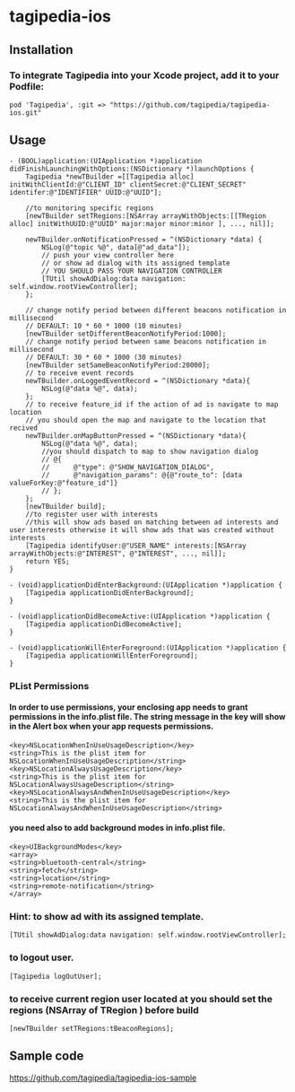 # tagipedia-ios

## Installation

### To integrate Tagipedia into your Xcode project, add it to your Podfile:
```
pod 'Tagipedia', :git => "https://github.com/tagipedia/tagipedia-ios.git"
```


## Usage

```objc
- (BOOL)application:(UIApplication *)application didFinishLaunchingWithOptions:(NSDictionary *)launchOptions {
    Tagipedia *newTBuilder =[[Tagipedia alloc] initWithClientId:@"CLIENT_ID" clientSecret:@"CLIENT_SECRET" identifer:@"IDENTIFIER" UUID:@"UUID"];
    
    //to monitoring specific regions
    [newTBuilder setTRegions:[NSArray arrayWithObjects:[[TRegion alloc] initWithUUID:@"UUID" major:major minor:minor ], ..., nil]];
    
    newTBuilder.onNotificationPressed = ^(NSDictionary *data) {
        NSLog(@"topic %@", data[@"ad_data"]);
        // push your view controller here
        // or show ad dialog with its assigned template
        // YOU SHOULD PASS YOUR NAVIGATION CONTROLLER
        [TUtil showAdDialog:data navigation: self.window.rootViewController];
    };
    
    // change notify period between different beacons notification in millisecond
    // DEFAULT: 10 * 60 * 1000 (10 minutes)
    [newTBuilder setDifferentBeaconNotifyPeriod:1000];
    // change notify period between same beacons notification in millisecond
    // DEFAULT: 30 * 60 * 1000 (30 minutes)
    [newTBuilder setSameBeaconNotifyPeriod:20000];
    // to receive event records
    newTBuilder.onLoggedEventRecord = ^(NSDictionary *data){
        NSLog(@"data %@", data);
    };
    // to receive feature_id if the action of ad is navigate to map location
    // you should open the map and navigate to the location that recived
    newTBuilder.onMapButtonPressed = ^(NSDictionary *data){
        NSLog(@"data %@", data);
        //you should dispatch to map to show navigation dialog
        // @{
        //      @"type": @"SHOW_NAVIGATION_DIALOG",
        //      @"navigation_params": @{@"route_to": [data valueForKey:@"feature_id"]}
        // };
    };
    [newTBuilder build];
    //to register user with interests
    //this will show ads based on matching between ad interests and user interests otherwise it will show ads that was created without interests
    [Tagipedia identifyUser:@"USER_NAME" interests:[NSArray arrayWithObjects:@"INTEREST", @"INTEREST", ..., nil]];
    return YES;
}

- (void)applicationDidEnterBackground:(UIApplication *)application {
    [Tagipedia applicationDidEnterBackground];
}

- (void)applicationDidBecomeActive:(UIApplication *)application {
    [Tagipedia applicationDidBecomeActive];
}

- (void)applicationWillEnterForeground:(UIApplication *)application {
    [Tagipedia applicationWillEnterForeground];
}

```


### PList Permissions

#### In order to use permissions, your enclosing app needs to grant permissions in the info.plist file. The string message in the key will show in the Alert box when your app requests permissions.
```plist
<key>NSLocationWhenInUseUsageDescription</key>
<string>This is the plist item for NSLocationWhenInUseUsageDescription</string>
<key>NSLocationAlwaysUsageDescription</key>
<string>This is the plist item for NSLocationAlwaysUsageDescription</string>
<key>NSLocationAlwaysAndWhenInUseUsageDescription</key>
<string>This is the plist item for NSLocationAlwaysAndWhenInUseUsageDescription</string>
```

#### you need also to add background modes in info.plist file.
```plist
<key>UIBackgroundModes</key>
<array>
<string>bluetooth-central</string>
<string>fetch</string>
<string>location</string>
<string>remote-notification</string>
</array>
```

### Hint: to show ad with its assigned template.
```objc
[TUtil showAdDialog:data navigation: self.window.rootViewController];
```

### to logout user.
```objc
[Tagipedia logOutUser];
```

### to receive current region user located at you should set the regions (NSArray of TRegion ) before build
```objc
[newTBuilder setTRegions:tBeaconRegions];
```

## Sample code
https://github.com/tagipedia/tagipedia-ios-sample
